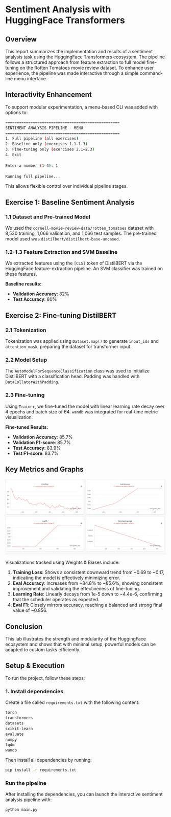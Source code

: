 # Sentiment Analysis with HuggingFace Transformers

## Overview
This report summarizes the implementation and results of a sentiment analysis task using the HuggingFace Transformers ecosystem. The pipeline follows a structured approach from feature extraction to full model fine-tuning on the Rotten Tomatoes movie review dataset. To enhance user experience, the pipeline was made interactive through a simple command-line menu interface.

## Interactivity Enhancement
To support modular experimentation, a menu-based CLI was added with options to:

```bash
==================================================
SENTIMENT ANALYSIS PIPELINE - MENU
==================================================
1. Full pipeline (all exercises)
2. Baseline only (exercises 1.1–1.3)
3. Fine-tuning only (exercises 2.1–2.3)
4. Exit

Enter a number (1–4): 1

Running full pipeline...
```

This allows flexible control over individual pipeline stages.

## Exercise 1: Baseline Sentiment Analysis

### 1.1 Dataset and Pre-trained Model
We used the `cornell-movie-review-data/rotten_tomatoes` dataset with 8,530 training, 1,066 validation, and 1,066 test samples. The pre-trained model used was `distilbert/distilbert-base-uncased`.

### 1.2-1.3 Feature Extraction and SVM Baseline
We extracted features using the `[CLS]` token of DistilBERT via the HuggingFace feature-extraction pipeline. An SVM classifier was trained on these features.

**Baseline results:**
- **Validation Accuracy**: 82%
- **Test Accuracy**: 80%

##  Exercise 2: Fine-tuning DistilBERT

### 2.1 Tokenization
Tokenization was applied using `Dataset.map()` to generate `input_ids` and `attention_mask`, preparing the dataset for transformer input.

### 2.2 Model Setup
The `AutoModelForSequenceClassification` class was used to initialize DistilBERT with a classification head. Padding was handled with `DataCollatorWithPadding`.

### 2.3 Fine-tuning
Using `Trainer`, we fine-tuned the model with linear learning rate decay over 4 epochs and batch size of 64. `wandb` was integrated for real-time metric visualization.

**Fine-tuned Results:**
- **Validation Accuracy**: 85.7%
- **Validation F1-score**: 85.7%
- **Test Accuracy**: 83.9%
- **Test F1-score**: 83.7%

##  Key Metrics and Graphs

![Training Metrics Graphs](wandb_exported_metrics.png)


Visualizations tracked using Weights & Biases include:

1. **Training Loss**: Shows a consistent downward trend from ~0.69 to ~0.17, indicating the model is effectively minimizing error.
2. **Eval Accuracy**: Increases from ~84.8% to ~85.6%, showing consistent improvement and validating the effectiveness of fine-tuning.
3. **Learning Rate**: Linearly decays from 1e-5 down to ~4.4e-6, confirming that the scheduler operates as expected.
4. **Eval F1**: Closely mirrors accuracy, reaching a balanced and strong final value of ~0.856.

##  Conclusion

This lab illustrates the strength and modularity of the HuggingFace ecosystem and shows that with minimal setup, powerful models can be adapted to custom tasks efficiently.

## Setup & Execution

To run the project, follow these steps:

### 1. Install dependencies

Create a file called `requirements.txt` with the following content:

```txt
torch
transformers
datasets
scikit-learn
evaluate
numpy
tqdm
wandb
```

Then install all dependencies by running:

```bash
pip install -r requirements.txt
```

### Run the pipeline

After installing the dependencies, you can launch the interactive sentiment analysis pipeline with:

```bash
python main.py
```

